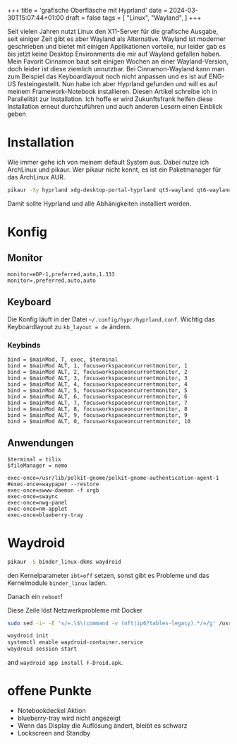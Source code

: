 +++
title = 'grafische Oberfläsche mit Hyprland'
date = 2024-03-30T15:07:44+01:00
draft = false
tags = [
    "Linux",
    "Wayland",
]
+++

Seit vielen Jahren nutzt Linux den X11-Server für die grafische Ausgabe, seit einiger Zeit gibt es aber Wayland als Alternative.
Wayland ist moderner geschrieben und bietet mit einigen Applikationen vorteile, nur leider gab es bis jetzt keine Desktop Environments die mir auf Wayland gefallen haben. Mein Favorit Cinnamon baut seit einigen Wochen an einer Wayland-Version, doch leider ist diese ziemlich unnutzbar. Bei Cinnamon-Wayland kann man zum Beispiel das Keyboardlayout noch nicht anpassen und es ist auf ENG-US festeingestellt. Nun habe ich aber Hyprland gefunden und will es auf meinem Framework-Notebook installieren. Diesen Artikel schreibe ich in Parallelität zur Installation. Ich hoffe er wird Zukunftsfrank helfen diese Installation erneut durchzuführen und auch anderen Lesern einen Einblick geben

# Installation
Wie immer gehe ich von meinem default System aus. Dabei nutze ich ArchLinux und pikaur. Wer pikaur nicht kennt, es ist ein Paketmanager für das ArchLinux AUR.
```bash
pikaur -Sy hyprland xdg-desktop-portal-hyprland qt5-wayland qt6-wayland swaync nwg-panel nwg-menu nwg-shell-config swww
```
Damit sollte Hyprland und alle Abhänigkeiten installiert werden.

# Konfig
## Monitor
```
monitor=eDP-1,preferred,auto,1.333
monitor=,preferred,auto,auto
```
## Keyboard
Die Konfig läuft in der Datei `~/.config/hypr/hyprland.conf`.
Wichtig das Keyboardlayout zu `kb_layout = de` ändern.

### Keybinds
```
bind = $mainMod, T, exec, $terminal
bind = $mainMod ALT, 1, focusworkspaceoncurrentmonitor, 1
bind = $mainMod ALT, 2, focusworkspaceoncurrentmonitor, 2
bind = $mainMod ALT, 3, focusworkspaceoncurrentmonitor, 3
bind = $mainMod ALT, 4, focusworkspaceoncurrentmonitor, 4
bind = $mainMod ALT, 5, focusworkspaceoncurrentmonitor, 5
bind = $mainMod ALT, 6, focusworkspaceoncurrentmonitor, 6
bind = $mainMod ALT, 7, focusworkspaceoncurrentmonitor, 7
bind = $mainMod ALT, 8, focusworkspaceoncurrentmonitor, 8
bind = $mainMod ALT, 9, focusworkspaceoncurrentmonitor, 9
bind = $mainMod ALT, 0, focusworkspaceoncurrentmonitor, 10
```

## Anwendungen
```
$terminal = tilix
$fileManager = nemo
```

```
exec-once=/usr/lib/polkit-gnome/polkit-gnome-authentication-agent-1
#exec-once=waypaper --restore
exec-once=swww-daemon -f xrgb
exec-once=swaync
exec-once=nwg-panel
exec-once=nm-applet
exec-once=blueberry-tray
```

# Waydroid
```bash
pikaur -S binder_linux-dkms waydroid
```
den Kernelparameter `ibt=off` setzen, sonst gibt es Probleme und das Kernelmodule `binder_linux` laden.

Danach ein `reboot`!

Diese Zeile löst Netzwerkprobleme mit Docker
```bash
sudo sed -i~ -E 's/=.\$\(command -v (nft|ip6?tables-legacy).*/=/g' /usr/lib/waydroid/data/scripts/waydroid-net.sh
```

```bash
waydroid init
systemctl enable waydroid-container.service
waydroid session start
```
and `waydroid app install F-Droid.apk`.

# offene Punkte
- Notebookdeckel Aktion
- blueberry-tray wird nicht angezeigt
- Wenn das Display die Auflösung ändert, bleibt es schwarz
- Lockscreen and Standby